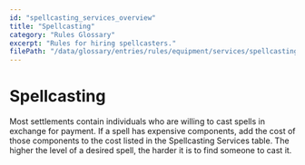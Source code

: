 ```yaml
---
id: "spellcasting_services_overview"
title: "Spellcasting"
category: "Rules Glossary"
excerpt: "Rules for hiring spellcasters."
filePath: "/data/glossary/entries/rules/equipment/services/spellcasting_overview.md"
---
```

# Spellcasting
Most settlements contain individuals who are willing to cast spells in exchange for payment. If a spell has expensive components, add the cost of those components to the cost listed in the Spellcasting Services table. The higher the level of a desired spell, the harder it is to find someone to cast it.